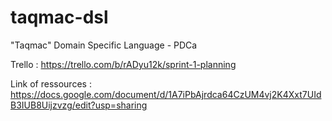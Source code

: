 # taqmac-dsl
"Taqmac" Domain Specific Language - PDCa


Trello :
https://trello.com/b/rADyu12k/sprint-1-planning

Link of ressources :
https://docs.google.com/document/d/1A7iPbAjrdca64CzUM4vj2K4Xxt7UIdB3IUB8Uijzvzg/edit?usp=sharing

